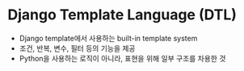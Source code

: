 # Django Template Language (DTL)

- Django template에서 사용하는 built-in template system
- 조건, 반복, 변수, 필터 등의 기능을 제공
- Python을 사용하는 로직이 아니라, 표현을 위해 일부 구조를 차용한 것 